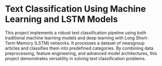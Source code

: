 # Text Classification Using Machine Learning and LSTM Models
This project implements a robust text classification pipeline using both traditional machine learning models and deep learning with Long Short-Term Memory (LSTM) networks. It processes a dataset of newsgroup articles and classifies them into predefined categories. By combining data preprocessing, feature engineering, and advanced model architectures, this project demonstrates versatility in solving text classification problems.

